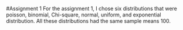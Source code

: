#Assignment 1
For the assignment 1, I chose six distributions that were poisson, binomial, Chi-square, normal, uniform, and exponential distribution. All these distributions had the same sample means 100.
